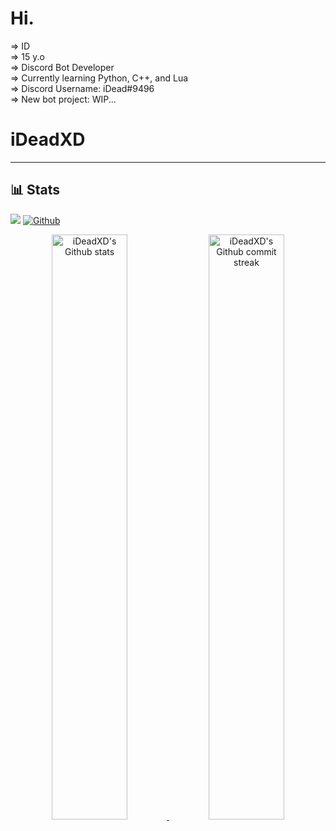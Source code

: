 # Hi.

=> ID <br />
=> 15 y.o <br />
=> Discord Bot Developer <br />
=> Currently learning Python, C++, and Lua <br />
=> Discord Username: iDead#9496 <br />
=> New bot project: WIP...

# iDeadXD
---
## 📊 Stats
![](https://visitor-badge.laobi.icu/badge?page_id=iDeadXD.iDeadXD)
[![Github](https://img.shields.io/github/followers/iDeadXD?label=Follow&style=social)](https://github.com/Andndre)

<div align="center" style="text-align:center">
    <a href="#">
        <img width="49%" src="https://github-readme-stats.vercel.app/api?username=iDeadXD&show_icons=true&count_private=true&theme=monokai&hide_border=true"
            alt="iDeadXD's Github stats">
    </a>
    <a href="#">
        <img width="49%" src="https://github-readme-streak-stats.herokuapp.com/?user=iDeadXD&theme=monokai&hide_border=true"
            alt="iDeadXD's Github commit streak">
    </a>
<!--     <a href="#">
        <img width="26%" src="https://github-readme-stats.vercel.app/api/top-langs/?username=iDeadXD&theme=monokai&hide_border=true" />
    </a>
    <a href="#">
        <img width="71%" src="https://activity-graph.herokuapp.com/graph?username=iDeadXD&theme=synthwave-84">
    </a> -->
</div>
